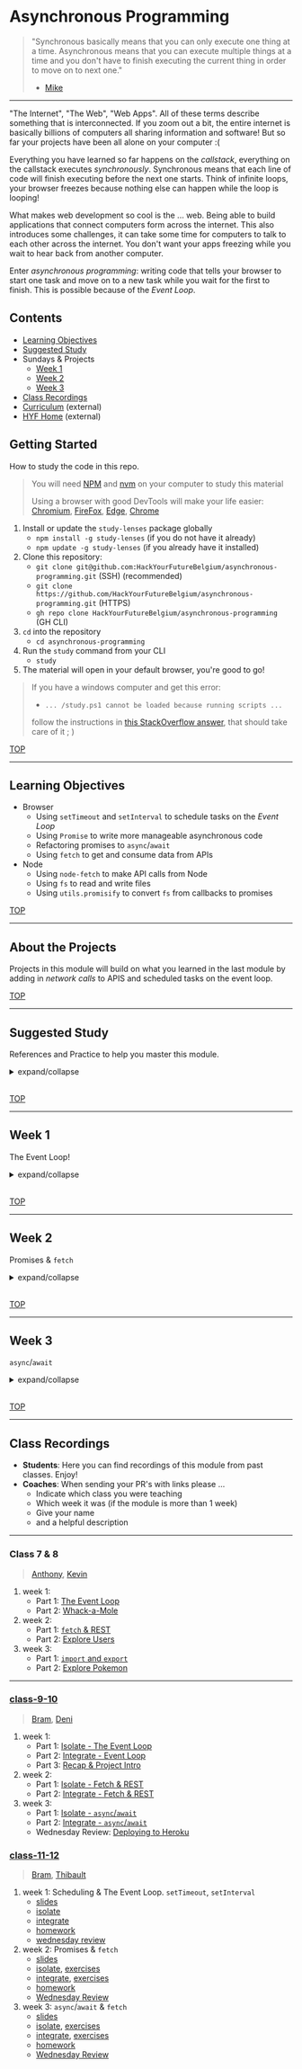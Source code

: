 # Asynchronous Programming

> "Synchronous basically means that you can only execute one thing at a time. Asynchronous means that you can execute multiple things at a time and you don't have to finish executing the current thing in order to move on to next one."
>
> - [Mike](https://stackoverflow.com/a/33585047)

---

"The Internet", "The Web", "Web Apps". All of these terms describe something that is interconnected. If you zoom out a bit, the entire internet is basically billions of computers all sharing information and software! But so far your projects have been all alone on your computer :(

Everything you have learned so far happens on the _callstack_, everything on the callstack executes _synchronously_. Synchronous means that each line of code will finish executing before the next one starts. Think of infinite loops, your browser freezes because nothing else can happen while the loop is looping!

What makes web development so cool is the ... web. Being able to build applications that connect computers form across the internet. This also introduces some challenges, it can take some time for computers to talk to each other across the internet. You don't want your apps freezing while you wait to hear back from another computer.

Enter _asynchronous programming_: writing code that tells your browser to start one task and move on to a new task while you wait for the first to finish. This is possible because of the _Event Loop_.

## Contents

- [Learning Objectives](#learning-objectives)
- [Suggested Study](#suggested-study)
- Sundays & Projects
  - [Week 1](#week-1)
  - [Week 2](#week-2)
  - [Week 3](#week-3)
- [Class Recordings](#class-recordings)
- [Curriculum](https://home.hackyourfuture.be/curriculum) (external)
- [HYF Home](https://home.hackyourfuture.be/) (external)

## Getting Started

How to study the code in this repo.

> You will need [NPM](https://docs.npmjs.com/downloading-and-installing-node-js-and-npm) and [nvm](https://github.com/nvm-sh/nvm#installing-and-updating) on your computer to study this material
>
> Using a browser with good DevTools will make your life easier: [Chromium](http://www.chromium.org/getting-involved/download-chromium), [FireFox](https://www.mozilla.org/en-US/firefox/new/), [Edge](https://www.microsoft.com/edge), [Chrome](https://www.google.com/chrome/)

1. Install or update the `study-lenses` package globally
   - `npm install -g study-lenses` (if you do not have it already)
   - `npm update -g study-lenses` (if you already have it installed)
2. Clone this repository:
   - `git clone git@github.com:HackYourFutureBelgium/asynchronous-programming.git` (SSH) (recommended)
   - `git clone https://github.com/HackYourFutureBelgium/asynchronous-programming.git` (HTTPS)
   - `gh repo clone HackYourFutureBelgium/asynchronous-programming` (GH CLI)
3. `cd` into the repository
   - `cd asynchronous-programming`
4. Run the `study` command from your CLI
   - `study`
5. The material will open in your default browser, you're good to go!

> If you have a windows computer and get this error:
>
> - `... /study.ps1 cannot be loaded because running scripts ...`
>
> follow the instructions in [this StackOverflow answer](https://stackoverflow.com/a/63424744), that should take care of it ; )

[TOP](#asynchronous-programming)

---

## Learning Objectives

- Browser
  - Using `setTimeout` and `setInterval` to schedule tasks on the _Event Loop_
  - Using `Promise` to write more manageable asynchronous code
  - Refactoring promises to `async`/`await`
  - Using `fetch` to get and consume data from APIs
- Node
  - Using `node-fetch` to make API calls from Node
  - Using `fs` to read and write files
  - Using `utils.promisify` to convert `fs` from callbacks to promises

[TOP](#asynchronous-programming)

---

## About the Projects

Projects in this module will build on what you learned in the last module by adding in _network calls_ to APIS and scheduled tasks on the event loop.

[TOP](#asynchronous-programming)

---

## Suggested Study

References and Practice to help you master this module.

<details>
<summary>expand/collapse</summary>

### Closure & Callstack

- `this` and `() => {}`
  - [tyler mcginnis](https://tylermcginnis.com/arrow-functions/)
  - [dario garcia moya](https://www.codementor.io/@dariogarciamoya/understanding-this-in-javascript-with-arrow-functions-gcpjwfyuc)
  - [academind](https://www.youtube.com/watch?v=Pv9flm-80vM)
  - [uidotdev](https://www.youtube.com/watch?v=zE9iro4r918)
  - [youtube search](https://www.youtube.com/results?search_query=arrow+function+binding+this)

### The Event Loop

- [Java Brains](https://www.youtube.com/watch?v=EI7sN1dDwcY)
- [Loupe](http://latentflip.com/loupe/) (+10)
- [In the Loop](https://www.youtube.com/watch?v=cCOL7MC4Pl0) (+10)
- [MDN](https://developer.mozilla.org/en-US/docs/Web/JavaScript/EventLoop)
- [flavicops](https://flaviocopes.com/javascript-event-loop/)
- [javascript.info/settimeout-setinterval](https://javascript.info/settimeout-setinterval)
- [https://javascript.info/event-loop](https://javascript.info/event-loop)
- [Use case for using setTimeout(0)](https://javascript.info/event-loop#use-case-3-doing-something-after-the-event)
- [Beau from FCC](https://www.youtube.com/watch?v=kOcFZV3c75I) (timeouts & intervals)

### Callbacks, Promises, Async

- References
  - [Coding Train](https://www.youtube.com/watch?v=QO4NXhWo_NM&list=PLRqwX-V7Uu6bKLPQvPRNNE65kBL62mVfx)
  - [Dev Ed](https://www.youtube.com/watch?v=_8gHHBlbziw)
  - [Traversy](https://www.youtube.com/watch?v=PoRJizFvM7s)
  - [javascript.info](https://javascript.info/async)
  - MDN: [Promises](https://developer.mozilla.org/en-US/docs/Web/JavaScript/Reference/Global_Objects/Promise), [Using Promises](https://developer.mozilla.org/en-US/docs/Web/JavaScript/Guide/Using_promises)
  - HYF ... [AMS](https://github.com/HackYourFuture/JavaScript3/), [CPH](https://github.com/HackYourFuture-CPH/JavaScript/tree/master/javascript3)
  - [Async/Await - FunFunFunction](https://www.youtube.com/watch?v=568g8hxJJp4)
  - [`return await` (advanced)](https://stackoverflow.com/questions/38708550/difference-between-return-await-promise-and-return-promise)
- Practice
  - [learn-promises](https://github.com/oliverjam/learn-promises)
  - [promise-practice](https://github.com/oliverjam/promise-practice)
  - JS 30:
    - Whack-a-Mole
    - Slide in on Scroll
    - Countdown Timer
    - JS & CSS Clock
    - Webcam Fun

### APIs

- [What is JSON?](https://www.youtube.com/watch?v=JuFdz8f-cT4)
- APIs 101
  - [How do they work?](https://www.programmableweb.com/api-university/what-are-apis-and-how-do-they-work)
  - [Like a Restaurant](https://www.youtube.com/watch?v=s7wmiS2mSXY)
- **DevTools**, the Network Tab:
  - [chrome/ium](https://developers.google.com/web/tools/chrome-devtools/network/)
  - [firefox](https://developer.mozilla.org/en-US/docs/Tools/Network_Monitor)
- What is RESTful
  - JSON Placeholder:[live](https://jsonplaceholder.typicode.com/), [more docs](https://github.com/typicode/json-server)
  - [restfulapi.net](https://restfulapi.net/)
- [Coding Train](https://www.youtube.com/playlist?list=PLRqwX-V7Uu6YxDKpFzf_2D84p0cyk4T7X)
- [what is CORS?](https://www.codecademy.com/articles/what-is-cors)

### `fetch`

- References
  - [Javascript Promises and Fetch for beginners](https://www.youtube.com/watch?v=IHjzyhjKxtc)
  - [javascript.info/fetch](https://javascript.info/fetch)
  - [Traversy](https://www.youtube.com/watch?v=Oive66jrwBs)
  - [Coding Train](https://www.youtube.com/watch?v=tc8DU14qX6I)
  - [Fetch API Introduction](https://www.youtube.com/watch?v=PoRJizFvM7s)
  - [Learn Fetch API](https://www.youtube.com/watch?v=cuEtnrL9-H0)
  - [Async/Await Javascript and Promises - Fetch API vs Axios](https://www.youtube.com/watch?v=XCLtVQl1if0)
  - [MDN](https://developer.mozilla.org/en-US/docs/Web/API/Fetch_API/Basic_concepts)
  - [this-to-fetch](https://github.com/hackyourfuturebelgium/this-to-fetch-example)
- Practice
  - [learn-fetch](https://github.com/oliverjam/learn-fetch)
  - [real-world-fetch](https://github.com/oliverjam/real-world-fetch)
  - [github-api-crash-course tutorial](https://www.youtube.com/watch?v=5QlE6o-iYcE). (hint: avoid pushing your GitHub auth token!)
  - [Fetching REST](https://github.com/HackYourFutureBelgium/fetching-rest)
  - JS 30: Type Ahead

### Node.js

- `node-fetch`
- `fs`
- `utils.promisify`
- [Mosh: Node.js in 1 Hour](https://www.youtube.com/watch?v=TlB_eWDSMt4)
- [Friendly Node.js `fs` guide](https://areknawo.com/node-js-file-system-api-beginner-friendly-guide/)
- [Node.js examples to study](https://github.com/tertiarycourses/NodeJSTraining)
- [learnyounode](https://github.com/workshopper/learnyounode) through `MAKE IT MODULAR`

### Other

take your frontend skills above and beyond:

- [client-side-routing](https://github.com/oliverjam/learn-client-side-routing)
- [learn-component-architecture](https://github.com/oliverjam/learn-component-architecture)

</details>
<br>

[TOP](#asynchronous-programming)

---

## Week 1

The Event Loop!

<details>
<summary>expand/collapse</summary>

### Before Class

- The Event Loop
  - [Loupe](http://latentflip.com/loupe/) (+10)
  - [In the Loop](https://www.youtube.com/watch?v=cCOL7MC4Pl0) (+10)
  - `setTimeout` and `setInterval`: [js.info](https://javascript.info/settimeout-setinterval), [Beau](https://www.youtube.com/watch?v=kOcFZV3c75I)
- Isolate
  - 0. Callstack
  - 0. Closure (1. identifying closure)
  - 0. Labeled Logger

### During Class

#### Before Break

- Isolate
  - 1. Event Loop

#### After break

- Integrate
  1. Event Loop

### After Class

_individual project_

Reverse-Engineer [pomofocus.io](https://pomofocus.io/) (minus the Report, Settings and Login buttons). You can use the [classes-starter](https://github.com/HackYourFutureBelgium/classes-starter).

#### Checklist

```md
- [ ] [repo](https://github.com/_/_) (with a complete README)
- [ ] [live demo](https://_.github.io/_)
- Planning
  - [ ] [Backlog](https://github.com/_/_/tree/master/project-planning/backlog.md)
  - [ ] [Development Strategy](https://github.com/_/_/tree/master/project-planning/development-strategy.md)
- Implementation
  - [ ] ES Modules (`import`/`export`)
  - [ ] at least one `class`
  - [ ] at least one `setTimeout` and one `setInterval`
  - [ ] Logs of each user interaction
```

</details>
<br>

[TOP](#asynchronous-programming)

---

## Week 2

Promises & `fetch`

<details>
<summary>expand/collapse</summary>

### Before Class

- Promises
  - [js.info](https://javascript.info/async): 1 -> 4
  - Isolate: 3. Promises
  - [Callbacks, Promises, Async](#callbacks-promises-async)
- APIs & REST
  - [Restful Routes?](https://medium.com/@atingenkay/restful-routes-what-are-they-8fe221521bb)
  - JSON Placeholder:[live](https://jsonplaceholder.typicode.com/guide.html), [more docs](https://github.com/typicode/json-server)
  - [Presentation - Javascript Fetch and REST API](./slides/fetch-and-rest-api.html)
- **DevTools**, the Network Tab:
  - [chrome/ium](https://developers.google.com/web/tools/chrome-devtools/network/)
  - [firefox](https://developer.mozilla.org/en-US/docs/Tools/Network_Monitor)
- [`fetch`](#fetch)
  - Isolate: 4. `fetch` (examples)

### During Class

#### Before Break

- Isolate
  - `fetch`
  - `fetch` REST

#### After Break

- Integrate
  `fetch` REST

### After Class

_individual project_

You've made it this far, time to show off a bit! Build yourself a sick portfolio to showcase all of your work so far. Using the [GitHub API](https://docs.github.com/en/free-pro-team@latest/rest) gather stats, links and collaborators to showcase your best work. You can again use the [classes-starter](https://github.com/HackYourFutureBelgium/classes-starter) repo, and here's a [helpful tutorial](https://www.youtube.com/watch?v=5QlE6o-iYcE) to get you rolling (hint: avoid pushing your GitHub auth token!).

#### Checklist

```md
- [ ] [repo](https://github.com/_/_) (with a complete README)
- [ ] [live demo](https://_.github.io/_)
- Planning
  - [ ] [Backlog](https://github.com/_/_/tree/master/project-planning/backlog.md)
  - [ ] [Development Strategy](https://github.com/_/_/tree/master/project-planning/development-strategy.md)
  - [ ] [Project board](https://github.com/_/_/projects/_)
- Implementation
  - [ ] ES Modules (`import`/`export`)
  - [ ] at least one `class`
  - [ ] at least one call to the GitHub API
  - [ ] Logs of each user interaction
```

Looking for an extra challenge? Try to implement these concepts:

- [learn-component-architecture](https://github.com/oliverjam/learn-component-architecture)
- [client-side-routing](https://github.com/oliverjam/learn-client-side-routing)

</details>
<br>

[TOP](#asynchronous-programming)

---

## Week 3

`async`/`await`

<details>
<summary>expand/collapse</summary>

### Before Class

- `async`/`await`
  - Coding Train: [pt 1](https://www.youtube.com/watch?v=XO77Fib9tSI), [pt 2](https://www.youtube.com/watch?v=chavThlNz3s&feature=emb_rel_pause)
  - [FunFunFunction](https://www.youtube.com/watch?v=568g8hxJJp4)
  - [javascript.info](https://javascript.info/async-await)
- URI encoding: [URI or component?](https://stackoverflow.com/questions/4540753/should-i-use-encodeuri-or-encodeuricomponent-for-encoding-urls), [MDN](https://developer.mozilla.org/en-US/docs/Web/JavaScript/Reference/Global_Objects/encodeURIComponent)
- isolate
  - 6. `await` vs. `then`
  - 7. `async`/`await` - `fetch` (examples)

### During Class

#### Before Break

- isolate
  - 7. `async`/`await` - `fetch` (exercises)
  - 8. `async`/`await` - `fetch` REST

#### After Break

- [integrate](./integrate/README.md)
  - 3. `async`/`await` refactor

### After Class

_group project_

Remember todo lists? Here's another to add to yours :) There are more detailed instructions in `INSTRUCTIONS.md`

- [restful-pjs](https://github.com/HackYourFutureBelgium/restful-pjs).

#### Checklist

```md
- [ ] [repo](https://github.com/_/_) (with a complete README)
- Planning
  - [ ] [Backlog](https://github.com/_/_/tree/master/project-planning/backlog.md)
  - [ ] [Development Strategy](https://github.com/_/_/tree/master/project-planning/development-strategy.md)
  - [ ] [Project board](https://github.com/_/_/projects/_)
- Implementation
  - [ ] ES Modules (`import`/`export`)
  - [ ] at least one `class`
  - [ ] `async`/`await`
  - [ ] Logs of each user interaction
- [ ] [deployed demo]() (optional challenge)
```

#### Deployment (challenge)

Because this project has a backend it's not possible to deploy it with GitHub Pages. Choose one person in your group to be responsible for _dev-ops_ and _deployment_. There's more info on deployment in the starter repository.

</details>
<br>

[TOP](#asynchronous-programming)

---

## Class Recordings

- **Students**: Here you can find recordings of this module from past classes. Enjoy!
- **Coaches**: When sending your PR's with links please ...
  - Indicate which class you were teaching
  - Which week it was (if the module is more than 1 week)
  - Give your name
  - and a helpful description

---

### Class 7 & 8

> [Anthony](https://github.com/Toinne/), [Kevin](https://github.com/kevintss/)

1. week 1:
   - Part 1: [The Event Loop](https://vimeo.com/406780143)
   - Part 2: [Whack-a-Mole](https://vimeo.com/408313126)
2. week 2:
   - Part 1: [`fetch` & REST](https://vimeo.com/409437916)
   - Part 2: [Explore Users](https://vimeo.com/409459062)
3. week 3:
   - Part 1: [`import` and `export`](https://vimeo.com/412299042)
   - Part 2: [Explore Pokemon](https://vimeo.com/412616444)

---

### [class-9-10](https://github.com/hackyourfuturebelgium/class-9-10)

> [Bram](https://github.com/bramdevries), [Deni](https://github.com/denichodev)

1. week 1:
   - Part 1: [Isolate - The Event Loop](https://vimeo.com/459858141)
   - Part 2: [Integrate - Event Loop](https://vimeo.com/460082162)
   - Part 3: [Recap & Project Intro](https://vimeo.com/460082763)
1. week 2:
   - Part 1: [Isolate - Fetch & REST](https://vimeo.com/462531506)
   - Part 2: [Integrate - Fetch & REST](https://vimeo.com/462536889)
1. week 3:
   - Part 1: [Isolate - `async`/`await`](https://vimeo.com/465272582)
   - Part 2: [Integrate - `async`/`await`](https://vimeo.com/465276266)
   - Wednesday Review: [Deploying to Heroku](https://vimeo.com/466119979)

### [class-11-12](https://github.com/hackyourfuturebelgium/class-11-12)

> [Bram](https://github.com/bramdevries), [Thibault](https://github.com/ThibaultLesuisse)

1. week 1: Scheduling & The Event Loop. `setTimeout`, `setInterval`
   - [slides](./slides/week-1-bram.pdf)
   - [isolate](https://vimeo.com/507186101)
   - [integrate](https://vimeo.com/507186832)
   - [homework](https://vimeo.com/507187398)
   - [wednesday review](https://vimeo.com/508373774)
2. week 2: Promises & `fetch`
   - [slides](./slides/week-2-bram.pdf)
   - [isolate](https://vimeo.com/509470203), [exercises](https://vimeo.com/509470785)
   - [integrate](https://vimeo.com/509471044), [exercises](https://vimeo.com/509470529)
   - [homework](https://vimeo.com/509471326)
   - [Wednesday Review](https://vimeo.com/513441039)
3. week 3: `async`/`await` & `fetch`
   - [slides](./slides/week-3-bram.pdf)
   - [isolate](https://vimeo.com/512490603), [exercises](https://vimeo.com/512490977)
   - [integrate](https://vimeo.com/512491395), [exercises](https://vimeo.com/512491562)
   - [homework](https://vimeo.com/512491928)
   - [Wednesday Review](https://vimeo.com/513451907)
